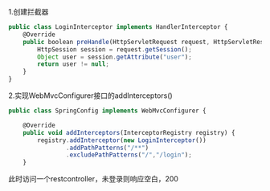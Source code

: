 1.创建拦截器

```javascript
public class LoginInterceptor implements HandlerInterceptor {
    @Override
    public boolean preHandle(HttpServletRequest request, HttpServletResponse response, Object handler) throws Exception {
        HttpSession session = request.getSession();
        Object user = session.getAttribute("user");
        return user != null;
    }
}
```



2.实现WebMvcConfigurer接口的addInterceptors()

```javascript
public class SpringConfig implements WebMvcConfigurer {

    @Override
    public void addInterceptors(InterceptorRegistry registry) {
        registry.addInterceptor(new LoginInterceptor())
                .addPathPatterns("/**")
                .excludePathPatterns("/","/login");
    }
```

此时访问一个restcontroller，未登录则响应空白，200